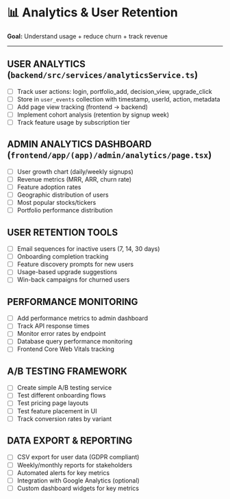 # 📊 Analytics & User Retention
**Goal:** Understand usage + reduce churn + track revenue

---

## USER ANALYTICS (`backend/src/services/analyticsService.ts`)
- [ ] Track user actions: login, portfolio_add, decision_view, upgrade_click
- [ ] Store in `user_events` collection with timestamp, userId, action, metadata
- [ ] Add page view tracking (frontend → backend)
- [ ] Implement cohort analysis (retention by signup week)
- [ ] Track feature usage by subscription tier

## ADMIN ANALYTICS DASHBOARD (`frontend/app/(app)/admin/analytics/page.tsx`)
- [ ] User growth chart (daily/weekly signups)
- [ ] Revenue metrics (MRR, ARR, churn rate)
- [ ] Feature adoption rates
- [ ] Geographic distribution of users
- [ ] Most popular stocks/tickers
- [ ] Portfolio performance distribution

## USER RETENTION TOOLS
- [ ] Email sequences for inactive users (7, 14, 30 days)
- [ ] Onboarding completion tracking
- [ ] Feature discovery prompts for new users
- [ ] Usage-based upgrade suggestions
- [ ] Win-back campaigns for churned users

## PERFORMANCE MONITORING
- [ ] Add performance metrics to admin dashboard
- [ ] Track API response times
- [ ] Monitor error rates by endpoint
- [ ] Database query performance monitoring
- [ ] Frontend Core Web Vitals tracking

## A/B TESTING FRAMEWORK
- [ ] Create simple A/B testing service
- [ ] Test different onboarding flows
- [ ] Test pricing page layouts
- [ ] Test feature placement in UI
- [ ] Track conversion rates by variant

## DATA EXPORT & REPORTING
- [ ] CSV export for user data (GDPR compliant)
- [ ] Weekly/monthly reports for stakeholders
- [ ] Automated alerts for key metrics
- [ ] Integration with Google Analytics (optional)
- [ ] Custom dashboard widgets for key metrics
